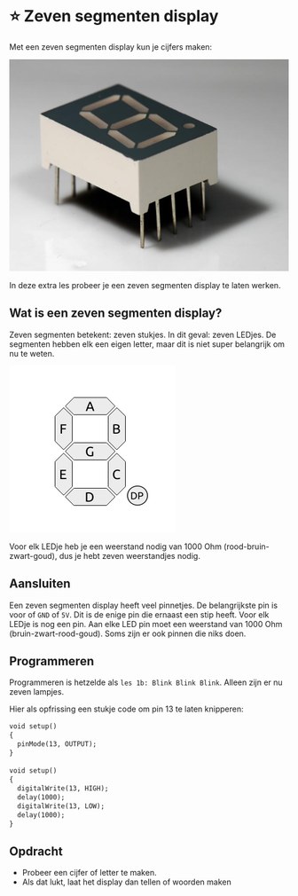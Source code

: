 # :star: Zeven segmenten display

Met een zeven segmenten display kun je cijfers maken:

![Een zeven segmenten display](zeven_segmenten_display.jpg)


In deze extra les probeer je een zeven segmenten display te laten werken.

## Wat is een zeven segmenten display?

Zeven segmenten betekent: zeven stukjes.
In dit geval: zeven LEDjes. 
De segmenten hebben elk een eigen letter, maar dit is niet
super belangrijk om nu te weten.

![Alle segmenten benoemd](7_segment_display_labeled.png)

Voor elk LEDje heb je een weerstand nodig van 1000 
Ohm (rood-bruin-zwart-goud), dus je hebt zeven weerstandjes nodig.

## Aansluiten 

Een zeven segmenten display heeft veel pinnetjes.
De belangrijkste pin is voor of `GND` of `5V`. 
Dit is de enige pin die ernaast een stip heeft.
Voor elk LEDje is nog een pin. 
Aan elke LED pin moet een weerstand van 1000
Ohm (bruin-zwart-rood-goud). Soms zijn er ook pinnen die niks doen.

## Programmeren

Programmeren is hetzelde als `les 1b: Blink Blink Blink`. 
Alleen zijn er nu zeven lampjes.

Hier als opfrissing een stukje code om pin 13 te laten knipperen:

```
void setup()
{
  pinMode(13, OUTPUT);
}

void setup()
{
  digitalWrite(13, HIGH);
  delay(1000);
  digitalWrite(13, LOW);
  delay(1000);
}
```

## Opdracht

 * Probeer een cijfer of letter te maken.
 * Als dat lukt, laat het display dan tellen of woorden maken